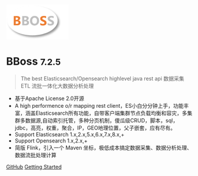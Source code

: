 ![logo](images/logo.png)

# BBoss <small>7.2.5</small>

> The best Elasticsearch/Opensearch highlevel java rest api
> 数据采集ETL
> 流批一体化大数据分析处理

- 基于Apache License 2.0开源
- A high performence o/r mapping rest client，ES小白分分钟上手，功能丰富，涵盖Elasticsearch所有功能，自带客户端集群节点负载均衡和容灾，多集群多数据源,自动索引托管，多种分页机制，傻瓜级CRUD，脚本，sql，jdbc，高亮，权重，聚合，IP，GEO地理位置，父子嵌套，应有尽有。
- Support Elasticsearch 1.x,2.x,5.x,6.x,7.x,8.x,+
- Support Opensearch 1.x,2.x,+
- 简版 Flink，引入一个 Maven 坐标，极低成本搞定数据采集、数据分析处理、数据流批处理计算

[GitHub](https://github.com/bbossgroups/bboss-elastic-tran)
[Getting Started](README.md)

